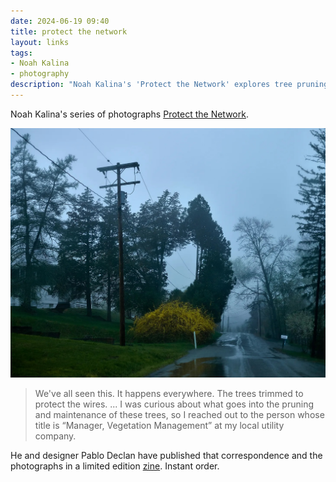 ```yaml
---
date: 2024-06-19 09:40 
title: protect the network
layout: links
tags:
- Noah Kalina
- photography
description: "Noah Kalina's 'Protect the Network' explores tree pruning around power lines through photography and utility correspondence, now available as a limited edition zine."
---
```


Noah Kalina's series of photographs [Protect the Network](https://noahkalina.substack.com/p/newsletter-143-protect-the-network).

![Noah Kalina](/assets/2024/protect-the-network.jpg)

> We've all seen this. It happens everywhere. The trees trimmed to protect the wires. ... I was curious about what goes into the pruning and maintenance of these trees, so I reached out to the person whose title is “Manager, Vegetation Management” at my local utility company.

He and designer Pablo Declan have published that correspondence and the photographs in a limited edition [zine](https://shop.noahkalina.com/product/protect-the-network). Instant order.
